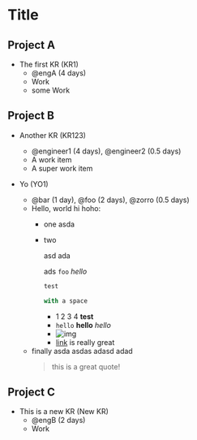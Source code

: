 # Title

## Project A

- The first KR (KR1)
  - @engA (4 days)
  - Work
  - some Work

## Project B

- Another KR (KR123)
  - @engineer1 (4 days), @engineer2 (0.5 days)
  - A work item
  - A super work item

- Yo (YO1)
  - @bar (1 day), @foo (2 days), @zorro (0.5 days)
  - Hello, world
    hi hoho:
    - one
      asda
    - two

      asd ada

      ads `foo` *hello*
      ```ocaml
      test

      with a space
      ```
      - 1 2 3 4 <b>test</b>
      - `hello` **hello** *hello*
      - ![img](http://here.com)
      - [link](here.io) is really great
  - finally asda
    asdas adasd adad
    > this is a great quote!

## Project C

- This is a new KR (New KR)
  - @engB (2 days)
  - Work
